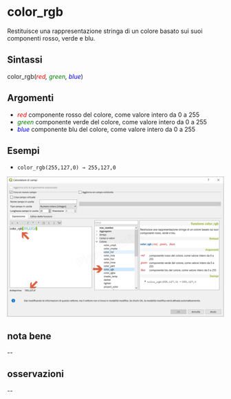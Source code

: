 # color_rgb

Restituisce una rappresentazione stringa di un colore basato sui suoi componenti rosso, verde e blu.

## Sintassi

color_rgb(_<span style="color:red;">red</span>, <span style="color:green;">green</span>, <span style="color:blue;">blue</span>_)

## Argomenti

* _<span style="color:red;">red</span>_ componente rosso del colore, come valore intero da 0 a 255
* _<span style="color:green;">green</span>_ componente verde del colore, come valore intero da 0 a 255
* _<span style="color:blue;">blue</span>_ componente blu del colore, come valore intero da 0 a 255

## Esempi

* `color_rgb(255,127,0) → 255,127,0`

![](/img/colore/color_rgb/color_rgb1.png)

## nota bene

--

## osservazioni

--
